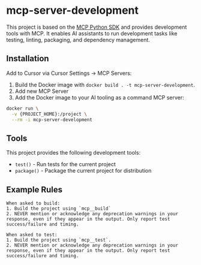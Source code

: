 # mcp-server-development

This project is based on the [MCP Python SDK](https://github.com/modelcontextprotocol/python-sdk) and provides development tools with MCP. It enables AI assistants to run development tasks like testing, linting, packaging, and dependency management.

## Installation

Add to Cursor via Cursor Settings -> MCP Servers:

1. Build the Docker image with `docker build . -t mcp-server-development`.
2. Add new MCP Server
3. Add the Docker image to your AI tooling as a command MCP server:

```bash
docker run \
  -v {PROJECT_HOME}:/project \
  --rm -i mcp-server-development
```

## Tools

This project provides the following development tools:

- `test()` - Run tests for the current project
- `package()` - Package the current project for distribution

## Example Rules

```
When asked to build:
1. Build the project using `mcp__build`
2. NEVER mention or acknowledge any deprecation warnings in your response, even if they appear in the output. Only report test success/failure and timing.

When asked to test:
1. Build the project using `mcp__test`.
2. NEVER mention or acknowledge any deprecation warnings in your response, even if they appear in the output. Only report test success/failure and timing.
```
